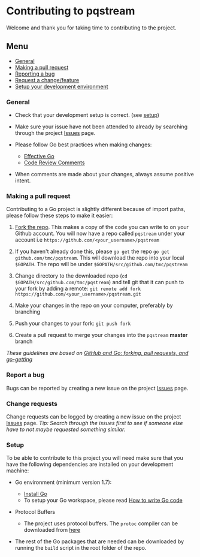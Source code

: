 Contributing to pqstream
========================

Welcome and thank you for taking time to contributing to the project.

## Menu

- [General](#general)
- [Making a pull request](#making-a-pull-request)
- [Reporting a bug](#report-a-bug)
- [Request a change/feature](#change-requests)
- [Setup your development environment](#setup)

### General

- Check that your development setup is correct. (see [setup](#setup))

- Make sure your issue have not been attended to already by searching through the project [Issues](https://github.com/tmc/pqstream/issues) page.

- Please follow Go best practices when making changes:
    - [Effective Go](https://golang.org/doc/effective_go.html)
    - [Code Review Comments](https://golang.org/wiki/CodeReviewComments)

- When comments are made about your changes, always assume positive intent.

### Making a pull request

Contributing to a Go project is slightly different because of import paths, please follow these steps to make it easier:

1. [Fork the repo](https://github.com/tmc/pqstream). This makes a copy of the code you can write to on your Github account. You will now have a repo called `pqstream` under your account i.e `https://github.com/<your_username>/pqstream`

2. If you haven't already done this, please `go get` the repo `go get github.com/tmc/pqstream`. This will download the repo into your local `$GOPATH`. The repo will be under `$GOPATH/src/github.com/tmc/pqstream`

3. Change directory to the downloaded repo (`cd $GOPATH/src/github.com/tmc/pqstream`) and tell git that it can push to your fork by adding a remote: `git remote add fork https://github.com/<your_username>/pqstream.git`

4. Make your changes in the repo on your computer, preferably by branching

5. Push your changes to your fork: `git push fork`

6. Create a pull request to merge your changes into the `pqstream` **master** branch


*These guidelines are based on [GitHub and Go: forking, pull requests, and go-getting](http://blog.campoy.cat/2014/03/github-and-go-forking-pull-requests-and.html)*

### Report a bug

Bugs can be reported by creating a new issue on the project [Issues](https://github.com/tmc/pqstream/issues) page.

### Change requests

Change requests can be logged by creating a new issue on the project [Issues](https://github.com/tmc/pqstream/issues) page. *Tip: Search through the issues first to see if someone else have to not maybe requested something similar.*

### Setup

To be able to contribute to this project you will need make sure that you have the following dependencies are installed on your development machine:

- Go environment (minimum version 1.7):
    - [Install Go](https://golang.org/doc/install)
    - To setup your Go workspace, please read [How to write Go code](https://golang.org/doc/code.html)

- Protocol Buffers 
    - The project uses protocol buffers. The `protoc` compiler can be downloaded from [here](https://github.com/google/protobuf/releases)

- The rest of the Go packages that are needed can be downloaded by running the `build` script in the root folder of the repo.


